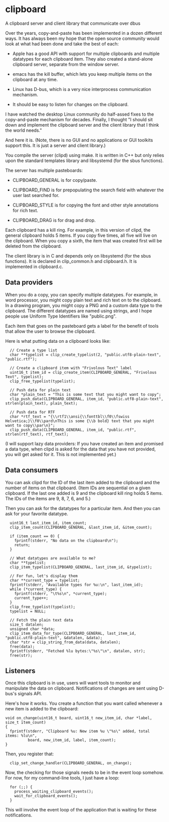 # clipboard
A clipboard server and client library that communicate over dbus

Over the years, copy-and-paste has been implemented in a dozen different ways. It has
always been my hope that the open source community would look at what
had been done and take the best of each:

- Apple has a good API with support for multiple clipboards and
  multiple datatypes for each clipboard item.  They also created a
  stand-alone clipboard server, separate from the window server.

- emacs has the kill buffer, which lets you keep multiple items on the
  clipboard at any time.

- Linux has D-bus, which is a very nice interprocess communication mechanism.

- It should be easy to listen for changes on the clipboard.

I have watched the desktop Linux community do half-assed fixes to the
copy-and-paste mechanism for decades.  Finally, I thought "I should
sit down and implement the clipboard server and the client library
that I think the world needs."

And here it is. (Note, there is no GUI and no applications or GUI
toolkits support this. It is just a server and client library.)

You compile the server (clipd) using make. It is written in C++ but
only relies upon the standard templates library and libsystemd (for
the sbus functions).

The server has multiple pasteboards:

- CLIPBOARD_GENERAL is for copy/paste.

- CLIPBOARD_FIND is for prepopulating the search field with whatever the user last searched for.

- CLIPBOARD_STYLE is for copying the font and other style annotations for rich text.

- CLIPBOARD_DRAG is for drag and drop.

Each clipboard has a kill ring.  For example, in this version of clipd, the
general clipboard holds 5 items. If you copy five times, all five will live on
the clipboard.  When you copy a sixth, the item that was created first will be
deleted from the clipboard.

The client library is in C and depends only on libsystemd (for the
sbus functions). It is declared in clip_common.h and clipboard.h. It
is implemented in clipboard.c.

## Data providers

When you do a copy, you can specify multiple datatypes.  For example,
in word processor, you might copy plain text and rich text on to the
clipboard. In a drawing program, you might copy a PNG and a custom
data type to the clipboard. The different datatypes are named using
strings, and I hope people use Uniform Type Identifiers like
"public.png".

Each item that goes on the pasteboard gets a label for the benefit of
tools that allow the user to browse the clipboard.

Here is what putting data on a clipboard looks like:

```
  // Create a type list
  char **typelist = clip_create_typelist(2, "public.utf8-plain-text", "public.rtf");

  // Create a clipboard item with "Frivolous Text" label
  uint16_t item_id = clip_create_item(CLIPBOARD_GENERAL, "Frivolous Text", typelist);
  clip_free_typelist(typelist);

  // Push data for plain text
  char *plain_text = "This is some text that you might want to copy";
  clip_push_data(CLIPBOARD_GENERAL, item_id, "public.utf8-plain-text", strlen(plain_text), plain_text);

  // Push data for RTF
  char *rtf_text = "{\\rtf1\\ansi{\\fonttbl\\f0\\fswiss Helvetica;}\\f0\\pard\nThis is some {\\b bold} text that you might want to copy\\par\n}";
  clip_push_data(CLIPBOARD_GENERAL, item_id, "public.rtf", strlen(rtf_text), rtf_text);
```

(I will support lazy data providers: If you have created an item and
promised a data type, when clipd is asked for the data that you have
not provided, you will get asked for it. This is not implemented yet.)

## Data consumers

You can ask clipd for the ID of the last item added to the clipboard
and the number of items on that clipboard.  (Item IDs are sequential
on a given clipboard. If the last one added is 9 and the clipboard
kill ring holds 5 items. The IDs of the items are 9, 8, 7, 6, and 5.)

Then you can ask for the datatypes for a particular item.  And then
you can ask for your favorite datatype.

```
  uint16_t last_item_id, item_count;
  clip_item_count(CLIPBOARD_GENERAL, &last_item_id, &item_count);
  
  if (item_count == 0) {
    fprintf(stderr, "No data on the clipboard\n");
    return;
  }

  // What datatypes are available to me?
  char **typelist;
  clip_item_typelist(CLIPBOARD_GENERAL, last_item_id, &typelist);

  // For fun, let's display them
  char **current_type = typelist;
  fprintf(stderr, "Available types for %u:\n", last_item_id);
  while (*current_type) {
    fprintf(stderr, "\t%s\n", *current_type);
    current_type++;
  }
  clip_free_typelist(typelist);
  typelist = NULL;

  // Fetch the plain text data
  size_t datalen;
  unsigned char *data;
  clip_item_data_for_type(CLIPBOARD_GENERAL, last_item_id, "public.utf8-plain-text", &datalen, &data);
  char *str = clip_string_from_data(data, datalen);
  free(data);
  fprintf(stderr, "Fetched %lu bytes:\"%s\"\n", datalen, str);
  free(str);
```

## Listeners

Once this clipboard is in use, users will want tools to monitor and
manipulate the data on clipboard. Notifications of changes are sent
using D-bus's signals API.

Here's how it works. You create a function that you want called
whenever a new item is added to the clipboard:

```
void on_change(uint16_t board, uint16_t new_item_id, char *label, size_t item_count)
{
  fprintf(stderr, "Clipboard %u: New item %u \"%s\" added, total items: %lu\n",
          board, new_item_id, label, item_count);
}
```

Then, you register that:
```
  clip_set_change_handler(CLIPBOARD_GENERAL, on_change);
```

Now, the checking for those signals needs to be in the event loop somehow. For now, for my command-line tools, I just have a loop:
```
  for (;;) {
    process_waiting_clipboard_events();
    wait_for_clipboard_events();
  }
```
This will involve the event loop of the application that is waiting for these notifications.